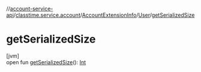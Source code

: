 //[account-service-api](../../../../index.md)/[classtime.service.account](../../index.md)/[AccountExtensionInfo](../index.md)/[User](index.md)/[getSerializedSize](get-serialized-size.md)

# getSerializedSize

[jvm]\
open fun [getSerializedSize](get-serialized-size.md)(): [Int](https://kotlinlang.org/api/latest/jvm/stdlib/kotlin/-int/index.html)
